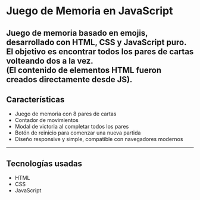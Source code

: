 # Juego de Memoria en JavaScript

Juego de memoria basado en emojis, desarrollado con **HTML**, **CSS** y **JavaScript puro**. El objetivo es encontrar todos los pares de cartas volteando dos a la vez.  
(El contenido de elementos HTML fueron creados directamente desde JS).
---

## Características

- Juego de memoria con 8 pares de cartas
- Contador de movimientos
- Modal de victoria al completar todos los pares
- Botón de reinicio para comenzar una nueva partida
- Diseño responsive y simple, compatible con navegadores modernos

---

## Tecnologías usadas

- HTML
- CSS
- JavaScript
